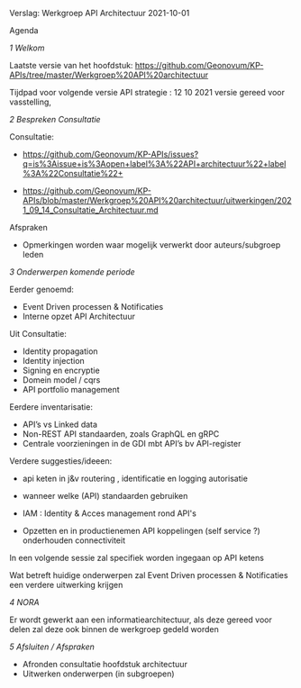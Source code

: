 Verslag: Werkgroep API Architectuur 2021-10-01

Agenda

_1 Welkom_

Laatste versie van het hoofdstuk: https://github.com/Geonovum/KP-APIs/tree/master/Werkgroep%20API%20architectuur

Tijdpad voor volgende versie API strategie : 12 10 2021 versie gereed voor vasstelling, 

_2 Bespreken Consultatie_

Consultatie:

* https://github.com/Geonovum/KP-APIs/issues?q=is%3Aissue+is%3Aopen+label%3A%22API+architectuur%22+label%3A%22Consultatie%22+

* https://github.com/Geonovum/KP-APIs/blob/master/Werkgroep%20API%20architectuur/uitwerkingen/2021_09_14_Consultatie_Architectuur.md

Afspraken 

* Opmerkingen worden waar mogelijk verwerkt door auteurs/subgroep leden


_3 Onderwerpen komende periode_

Eerder genoemd:
* Event Driven processen & Notificaties
* Interne opzet API Architectuur 

Uit Consultatie:
* Identity propagation
* Identity injection
* Signing en encryptie
* Domein model / cqrs
* API portfolio management

Eerdere inventarisatie:

* API’s vs Linked data
* Non-REST API standaarden, zoals GraphQL en gRPC
* Centrale voorzieningen in de GDI mbt API’s bv API-register

Verdere suggesties/ideeen:

* api keten in j&v 
routering , identificatie en logging
autorisatie

* wanneer welke (API) standaarden gebruiken

* IAM : Identity & Acces management rond API's

* Opzetten en in productienemen API koppelingen 
(self service ?)
onderhouden connectiviteit

In een volgende sessie zal specifiek worden ingegaan op API ketens

Wat betreft huidige onderwerpen zal Event Driven processen & Notificaties een verdere uitwerking krijgen

_4 NORA_

Er wordt gewerkt aan een informatiearchitectuur, als deze gereed voor delen zal deze ook binnen de werkgroep gedeld worden

_5 Afsluiten / Afspraken_


* Afronden consultatie hoofdstuk architectuur
* Uitwerken onderwerpen (in subgroepen)
